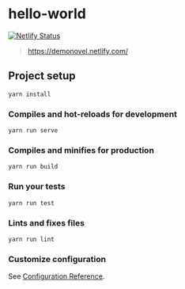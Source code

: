 # hello-world

[![Netlify Status](https://api.netlify.com/api/v1/badges/2bf6a17e-87af-40a0-90c5-b2179e9c62cc/deploy-status)](https://app.netlify.com/sites/demonovel/deploys)

> https://demonovel.netlify.com/

## Project setup
```
yarn install
```

### Compiles and hot-reloads for development
```
yarn run serve
```

### Compiles and minifies for production
```
yarn run build
```

### Run your tests
```
yarn run test
```

### Lints and fixes files
```
yarn run lint
```

### Customize configuration
See [Configuration Reference](https://cli.vuejs.org/config/).
